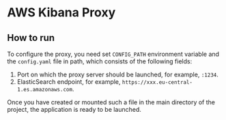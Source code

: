 # AWS Kibana Proxy

## How to run
To configure the proxy, you need set `CONFIG_PATH` environment variable and the `config.yaml` file in path, which consists of the following fields:

1. Port on which the proxy server should be launched, for example, `:1234`.
2. ElasticSearch endpoint, for example, `https://xxx.eu-central-1.es.amazonaws.com`.

Once you have created or mounted such a file in the main directory of the project, the application is ready to be launched.
